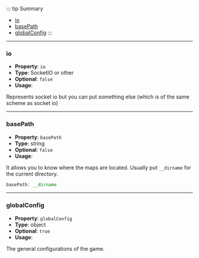 ::: tip Summary
- [io](#io)
- [basePath](#basepath)
- [globalConfig](#globalconfig)
:::
---
### io
- **Property**: `io`
- **Type**: SocketIO or other
- **Optional**: `false` 
- **Usage**:

 
Represents socket io but you can put something else (which is of the same scheme as socket io)


---
### basePath
- **Property**: `basePath`
- **Type**: string
- **Optional**: `false` 
- **Usage**:

 
It allows you to know where the maps are located. Usually put `__dirname` for the current directory.

```ts
basePath: __dirname
``` 


---
### globalConfig
- **Property**: `globalConfig`
- **Type**: object
- **Optional**: `true` 
- **Usage**:

 
The general configurations of the game.

